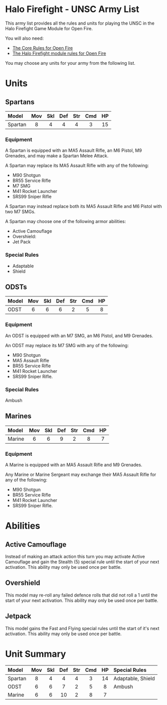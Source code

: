 Halo Firefight - UNSC Army List
===============================

This army list provides all the rules and units for playing the UNSC in the Halo Firefight Game Module for Open Fire.

You will also need:

- [The Core Rules for Open Fire](https://github.com/open-source-tabletop/openfire/blob/main/core-rules.md)
- [The Halo Firefight module rules for Open Fire](https://github.com/open-source-tabletop/openfire-gm-halo/blob/main/halo-firefight-game-module.md)

You may choose any units for your army from the following list.

# Units

## Spartans

| Model   | Mov | Skl | Def | Str | Cmd | HP  |
| :------ | :-: | :-: | :-: | :-: | :-: | :-: |
| Spartan | 8   | 4   | 4   | 4   | 3   | 15  |

### Equipment

A Spartan is equipped with an MA5 Assault Rifle, an M6 Pistol, M9 Grenades, and may make a Spartan Melee Attack.

A Spartan may replace its MA5 Assault Rifle with any of the following:

- M90 Shotgun
- BR55 Service Rifle
- M7 SMG
- M41 Rocket Launcher
- SRS99 Sniper Rifle

A Spartan may instead replace both its MA5 Assault Rifle and M6 Pistol with two M7 SMGs.

A Spartan may choose one of the following armor abilities:

- Active Camouflage
- Overshield:
- Jet Pack

### Special Rules

- Adaptable
- Shield

## ODSTs

| Model   | Mov | Skl | Def | Str | Cmd | HP  |
| :------ | :-: | :-: | :-: | :-: | :-: | :-: |
| ODST    | 6   | 6   | 6   | 2   | 5   | 8   |


### Equipment

An ODST is equipped with an M7 SMG, an M6 Pistol, and M9 Grenades.

An ODST may replace its M7 SMG with any of the following:

- M90 Shotgun
- MA5 Assault Rifle
- BR55 Service Rifle
- M41 Rocket Launcher
- SRS99 Sniper Rifle.

### Special Rules

Ambush

## Marines

| Model   | Mov | Skl | Def | Str | Cmd | HP  |
| :------ | :-: | :-: | :-: | :-: | :-: | :-: |
| Marine  | 6   | 6   | 9   | 2   | 8   | 7   |

### Equipment

A Marine is equipped with an MA5 Assault Rifle and M9 Grenades.

Any Marine or Marine Sergeant may exchange their MA5 Assault Rifle for any of the following:

- M90 Shotgun
- BR55 Service Rifle
- M41 Rocket Launcher
- SRS99 Sniper Rifle.

# Abilities

## Active Camouflage

Instead of making an attack action this turn you may activate Active Camouflage and gain the Stealth (5) special rule until the start of your next activation. This ability may only be used once per battle.

## Overshield

This model may re-roll any failed defence rolls that did not roll a 1 until the start of your next activation. This ability may only be used once per battle.

## Jetpack

This model gains the Fast and Flying special rules until the start of it's next activation. This ability may only be used once per battle.

# Unit Summary

| Model   | Mov | Skl | Def | Str | Cmd | HP  | Special Rules                            |
| :------ | :-: | :-: | :-: | :-: | :-: | :-: | :--------------------------------------- |
| Spartan | 8   | 4   | 4   | 4   | 3   | 14  | Adaptable, Shield                        |
| ODST    | 6   | 6   | 7   | 2   | 5   | 8   | Ambush                                   |
| Marine  | 6   | 6   | 10  | 2   | 8   | 7   |                                          |